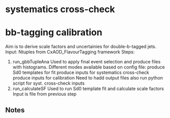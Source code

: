 # systematics cross-check

# bb-tagging calibration

Aim is to derive scale factors and uncertainies for double-b-tagged jets.
Input: Ntuples from CxAOD\_FlavourTagging framework
Steps:
   1. run\_gbbTupleAna <infile> <outfile> <treename> <configname>
      Used to apply final event selection and produce files with histograms.
      Different modes available based on config file:
        produce Sd0 templates for fit
        produce inputs for systematics cross-check
        produce inputs for calibration
      Need to hadd output files
        also run python script for syst. cross-check inputs
   2. run\_calculateSF <configname>
      Used to run Sd0 template fit and calculate scale factors
      Input is file from previous step

## Notes


